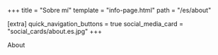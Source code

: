 +++
title = "Sobre mí"
template = "info-page.html"
path = "/es/about"

[extra]
quick_navigation_buttons = true
social_media_card = "social_cards/about.es.jpg"
+++

About
